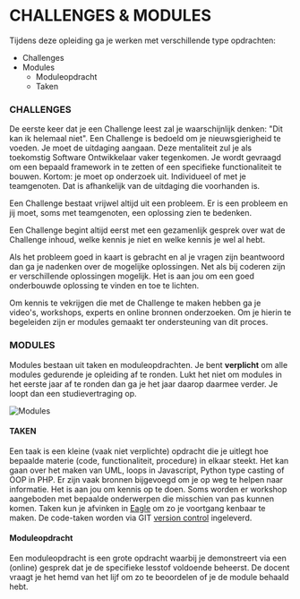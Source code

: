 # CHALLENGES & MODULES


Tijdens deze opleiding ga je werken met verschillende type opdrachten:

- Challenges
- Modules
  - Moduleopdracht 
  - Taken 

### CHALLENGES

De eerste keer dat je een Challenge leest zal je waarschijnlijk denken: "Dit kan ik helemaal niet". Een Challenge is bedoeld om je nieuwsgierigheid te voeden. Je moet de uitdaging aangaan. Deze mentaliteit zul je als toekomstig Software Ontwikkelaar vaker tegenkomen. Je wordt gevraagd om een bepaald framework in te zetten of een specifieke functionaliteit te bouwen. Kortom: je moet op onderzoek uit. Individueel of met je teamgenoten. Dat is afhankelijk van de uitdaging die voorhanden is.

Een Challenge bestaat vrijwel altijd uit een probleem. Er is een probleem en jij moet, soms met teamgenoten, een oplossing zien te bedenken.

Een Challenge begint altijd eerst met een gezamenlijk gesprek over wat de Challenge inhoud, welke kennis je niet en welke kennis je wel al hebt. 

Als het probleem goed in kaart is gebracht en al je vragen zijn beantwoord dan ga je nadenken over de mogelijke oplossingen. Net als bij coderen zijn er verschillende oplossingen mogelijk. Het is aan jou om een goed onderbouwde oplossing te vinden en toe te lichten.

Om kennis te vekrijgen die met de Challenge te maken hebben ga je video's, workshops, experts en online bronnen onderzoeken. Om je hierin te begeleiden zijn er modules gemaakt ter ondersteuning van dit proces.

### MODULES

Modules bestaan uit taken en moduleopdrachten. Je bent __verplicht__ om alle modules gedurende je opleiding af te ronden. Lukt het niet om modules in het eerste jaar af te ronden dan ga je het jaar daarop daarmee verder. Je loopt dan een studievertraging op.

![Modules](/Introductie/02%20-%20Opleiding/taak03/images/modules.png)

#### TAKEN

Een taak is een kleine (vaak niet verplichte) opdracht die je uitlegt hoe bepaalde materie (code, functionaliteit, procedure) in elkaar steekt. Het kan gaan over het maken van UML, loops in Javascript, Python type casting of OOP in PHP. Er zijn vaak bronnen bijgevoegd om je op weg te helpen naar informatie. Het is aan jou om kennis op te doen. Soms worden er workshop aangeboden met bepaalde onderwerpen die misschien van pas kunnen komen.
Taken kun je afvinken in [Eagle](https://eagledev.nl) om zo je voortgang kenbaar te maken. De code-taken worden via GIT [version control](https://github.com) ingeleverd. 

#### Moduleopdracht
Een moduleopdracht is een grote opdracht waarbij je demonstreert via een (online) gesprek dat je de specifieke lesstof voldoende beheerst. De docent vraagt je het hemd van het lijf om zo te beoordelen of je de module behaald hebt. 